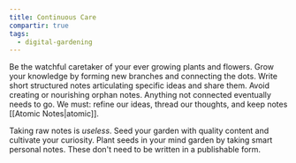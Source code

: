 ```yaml
---
title: Continuous Care
compartir: true
tags:
  - digital-gardening
---
```

Be the watchful caretaker of your ever growing plants and flowers. Grow your knowledge by forming new branches and connecting the dots. Write short structured notes articulating specific ideas and share them. Avoid creating or nourishing orphan notes. Anything not connected eventually needs to go. We must: refine our ideas, thread our thoughts, and keep notes [[Atomic Notes|atomic]].

Taking raw notes is _useless_. Seed your garden with quality content and cultivate your curiosity. Plant seeds in your mind garden by taking smart personal notes. These don't need to be written in a publishable form.
